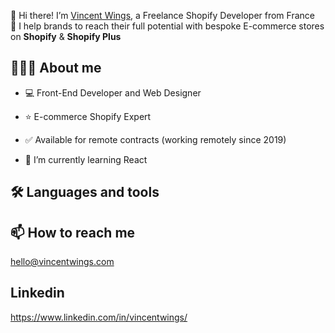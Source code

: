 👋 Hi there!
I’m [Vincent Wings](http://vincentwings.com/), a Freelance Shopify Developer from France  
🚀 I help brands to reach their full potential with bespoke E-commerce stores on **Shopify** & **Shopify Plus**

## 👨🏻‍💻 About me
* 💻 Front-End Developer and Web Designer
* ⭐️ E-commerce Shopify Expert
* ✅ Available for remote contracts (working remotely since 2019)

* 🌱 I’m currently learning React

## 🛠️ Languages and tools

## 📫 How to reach me
hello@vincentwings.com

## Linkedin
https://www.linkedin.com/in/vincentwings/

<!---
VincentWings/VincentWings is a ✨ special ✨ repository because its `README.md` (this file) appears on your GitHub profile.
You can click the Preview link to take a look at your changes.
--->
